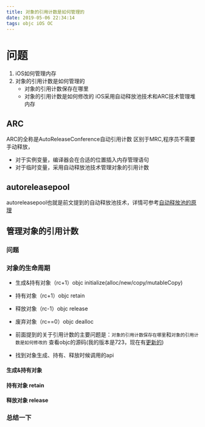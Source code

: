 ```yaml
---
title: 对象的引用计数是如何管理的
date: 2019-05-06 22:34:14
tags: objc iOS OC 
---
```


# 问题
1. iOS如何管理内存
2. 对象的引用计数是如何管理的 
    * 对象的引用计数保存在哪里
    * 对象的引用计数是如何修改的
iOS采用自动释放池技术和ARC技术管理堆内存
<!-- 此处解释app的内存分区 插入图片  -->
<!-- 如何管理堆上的内存 -->
## ARC 
   ARC的全称是AutoReleaseConference自动引用计数 区别于MRC,程序员不需要手动释放，
   * 对于实例变量，编译器会在合适的位置插入内存管理语句
   * 对于临时变量，采用自动释放池技术管理对象的引用计数
   
## autoreleasepool
   autoreleasepool也就是前文提到的自动释放池技术，详情可参考[自动释放池的原理](http://blog.kaolagogogo.fun/2018/11/26/%E8%87%AA%E5%8A%A8%E9%87%8A%E6%94%BE%E6%B1%A0%E7%9A%84%E5%8E%9F%E7%90%86/)

## 管理对象的引用计数
### 问题


### 对象的生命周期

* 生成&持有对象（rc+1）objc initialize(alloc/new/copy/mutableCopy) 
* 持有对象（rc+1）objc retain 
* 释放对象（rc-1）objc release 
* 废弃对象（rc==0）objc dealloc 

* 前面提到的关于引用计数的主要问题是：`对象的引用计数保存在哪里`和`对象的引用计数是如何修改的`
查看objc的源码(我的版本是723，现在有[更新的](https://opensource.apple.com/source/objc4/))
* 找到对象生成、持有、释放时候调用的api
####  生成&持有对象 

#### 持有对象 retain

#### 释放对象 release

### 总结一下






